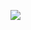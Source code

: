 [![](https://mermaid.ink/img/pako:eNrNVU1P20AQ_SujPQUJ_oAPSFHSVpEQRKRw8mVjT-MV9my6H0EI8d-Z3TXGae1g6KW-2FrPvDcfb3aeRaFLFJnIyeJvj1TgUsmdkU1OTrkaM7jSO0XwqFwFNz_XsGnNoLPLCfi5s2jg4vIS5vt9rQrplKYMvpFDY6GOGCU6qWqb7Htmyc27CpkzHW3QHFTB7BukMvLO16vWccgQLk5g3KIzCg-YYlymKGD7BOtKE8K1b7ZoErisXbK61g6-a09lOj9BzLzBo2NbGJSu5eKgYbZ5oqIymrS3Z-9oHVMR7Xs8b9WcklpESIwlzG7R7jU3EhQVtS8V7cAHg9WyR4y1baMjznHxL-xcWG_IAhqjDZiW_RjrVLv6SvkIC_uteM_hjx59TSBHuvi4il0o44oYU7PTnBnskNDElgVlz-JsHVOMIy9003gaHZPwW_L3bG7_kt2Qa6pLKEACsRHloCQUlbZI_JJEWE8Ycnb81Gjfy1qVYVT-9_Ee0OmgTIMqJ-FNqEfUhA1yGRfJW0axY8F50hyMB_CjlSXIo__g9APSZOyhoT4NGKc5JKHoc2l8-f4Y1vEqzjsOh8vBgfXbtCUdE_DbOtvdCOJcNGgaqUreps_hOBeM0mAuMv4spXnIecu-sB3D67AUROaMx3Ph96Ht7T4V2S_J9Xh5BSC9kYI?type=png)](https://mermaid.live/edit#pako:eNrNVU1P20AQ_SujPQUJ_oAPSFHSVpEQRKRw8mVjT-MV9my6H0EI8d-Z3TXGae1g6KW-2FrPvDcfb3aeRaFLFJnIyeJvj1TgUsmdkU1OTrkaM7jSO0XwqFwFNz_XsGnNoLPLCfi5s2jg4vIS5vt9rQrplKYMvpFDY6GOGCU6qWqb7Htmyc27CpkzHW3QHFTB7BukMvLO16vWccgQLk5g3KIzCg-YYlymKGD7BOtKE8K1b7ZoErisXbK61g6-a09lOj9BzLzBo2NbGJSu5eKgYbZ5oqIymrS3Z-9oHVMR7Xs8b9WcklpESIwlzG7R7jU3EhQVtS8V7cAHg9WyR4y1baMjznHxL-xcWG_IAhqjDZiW_RjrVLv6SvkIC_uteM_hjx59TSBHuvi4il0o44oYU7PTnBnskNDElgVlz-JsHVOMIy9003gaHZPwW_L3bG7_kt2Qa6pLKEACsRHloCQUlbZI_JJEWE8Ycnb81Gjfy1qVYVT-9_Ee0OmgTIMqJ-FNqEfUhA1yGRfJW0axY8F50hyMB_CjlSXIo__g9APSZOyhoT4NGKc5JKHoc2l8-f4Y1vEqzjsOh8vBgfXbtCUdE_DbOtvdCOJcNGgaqUreps_hOBeM0mAuMv4spXnIecu-sB3D67AUROaMx3Ph96Ht7T4V2S_J9Xh5BSC9kYI)